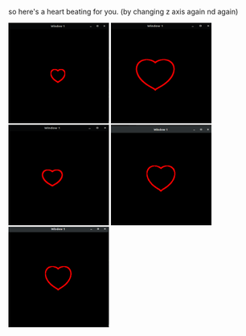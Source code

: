 so here's a heart beating for you.
(by changing z axis again nd again)

<img src="https://github.com/anshukaira/graphics/blob/master/beating-heart/h1.png" width="200" height="200"/>  <img src="https://github.com/anshukaira/graphics/blob/master/beating-heart/h2.png" width="200" height="200"/> 
<img src="https://github.com/anshukaira/graphics/blob/master/beating-heart/h3.png" width="200" height="200"/> 
<img src="https://github.com/anshukaira/graphics/blob/master/beating-heart/h4.png" width="200" height="200"/>
<img src="https://github.com/anshukaira/graphics/blob/master/beating-heart/h5.png" width="200" height="200"/> 
